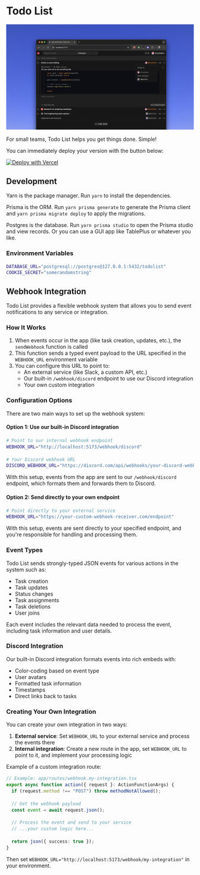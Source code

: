 # Todo List

![Screenshot](./assets/screenshot.jpg)

For small teams, Todo List helps you get things done. Simple!

You can immediately deploy your version with the button below:

[![Deploy with Vercel](https://vercel.com/button)](https://vercel.com/new/clone?repository-url=https%3A%2F%2Fgithub.com%2Fblackmann%2Ftodo-list&env=COOKIE_SECRET&integration-ids=oac_3sK3gnG06emjIEVL09jjntDD)

## Development

Yarn is the package manager. Run `yarn` to install the dependencies.

Prisma is the ORM. Run `yarn prisma generate` to generate the Prisma client and `yarn prisma migrate deploy` to apply the migrations.

Postgres is the database. Run `yarn prisma studio` to open the Prisma studio and view records. Or you can use a GUI app like TablePlus or whatever you like.

### Environment Variables

```bash
DATABASE_URL="postgresql://postgres@127.0.0.1:5432/todolist"
COOKIE_SECRET="somerandomstring"
```

## Webhook Integration

Todo List provides a flexible webhook system that allows you to send event notifications to any service or integration.

### How It Works

1. When events occur in the app (like task creation, updates, etc.), the `sendWebhook` function is called
2. This function sends a typed event payload to the URL specified in the `WEBHOOK_URL` environment variable
3. You can configure this URL to point to:
   - An external service (like Slack, a custom API, etc.)
   - Our built-in `/webhook/discord` endpoint to use our Discord integration
   - Your own custom integration

### Configuration Options

There are two main ways to set up the webhook system:

#### Option 1: Use our built-in Discord integration

```bash
# Point to our internal webhook endpoint
WEBHOOK_URL="http://localhost:5173/webhook/discord"

# Your Discord webhook URL
DISCORD_WEBHOOK_URL="https://discord.com/api/webhooks/your-discord-webhook-url"
```

With this setup, events from the app are sent to our `/webhook/discord` endpoint, which formats them and forwards them to Discord.

#### Option 2: Send directly to your own endpoint

```bash
# Point directly to your external service
WEBHOOK_URL="https://your-custom-webhook-receiver.com/endpoint"
```

With this setup, events are sent directly to your specified endpoint, and you're responsible for handling and processing them.

### Event Types

Todo List sends strongly-typed JSON events for various actions in the system such as:

- Task creation
- Task updates
- Status changes
- Task assignments
- Task deletions
- User joins

Each event includes the relevant data needed to process the event, including task information and user details.

### Discord Integration

Our built-in Discord integration formats events into rich embeds with:

- Color-coding based on event type
- User avatars
- Formatted task information
- Timestamps
- Direct links back to tasks

### Creating Your Own Integration

You can create your own integration in two ways:

1. **External service**: Set `WEBHOOK_URL` to your external service and process the events there
2. **Internal integration**: Create a new route in the app, set `WEBHOOK_URL` to point to it, and implement your processing logic

Example of a custom integration route:

```typescript
// Example: app/routes/webhook.my-integration.tsx
export async function action({ request }: ActionFunctionArgs) {
  if (request.method !== "POST") throw methodNotAllowed();
  
  // Get the webhook payload
  const event = await request.json();
  
  // Process the event and send to your service
  // ...your custom logic here...
  
  return json({ success: true });
}
```

Then set `WEBHOOK_URL="http://localhost:5173/webhook/my-integration"` in your environment.


